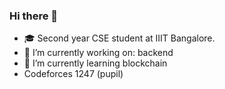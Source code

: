 ### Hi there 👋

<!--
**Aaryan-Ajith-Dev/Aaryan-Ajith-Dev** is a ✨ _special_ ✨ repository because its `README.md` (this file) appears on your GitHub profile.

Here are some ideas to get you started:
- 👯 I’m looking to collaborate on : 
- 🤔 I’m looking for help with : 
- 💬 Ask me about ...
- 📫 How to reach me: 
-->
- 🎓 Second year CSE student at IIIT Bangalore.
- 🔭 I’m currently working on: backend
- 🌱 I’m currently learning blockchain
- Codeforces 1247 (pupil)
<!--- ⚡ Fun fact: A backend developer who likes react(ion)
https://komarev.com/ghpvc/?username=Aaryan-Ajith-Dev&color=green
